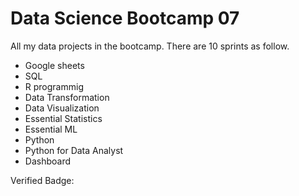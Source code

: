# Data Science Bootcamp 07

All my data projects in the bootcamp. There are 10 sprints as follow.

- Google sheets
- SQL
- R programmig
- Data Transformation
- Data Visualization
- Essential Statistics
- Essential ML
- Python
- Python for Data Analyst
- Dashboard

Verified Badge:
